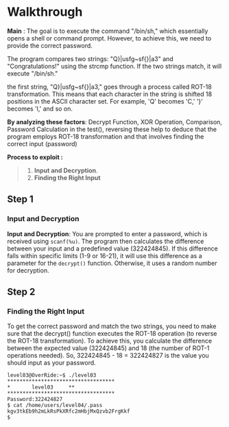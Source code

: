 
# Walkthrough

**Main** : 
The goal is to execute the command "/bin/sh," which essentially opens a shell or command prompt. 
However, to achieve this, we need to provide the correct password.

The program compares two strings: "Q}|usfg~sf{}|a3" and "Congratulations!" using the strcmp function.
If the two strings match, it will execute "/bin/sh."

the first string, "Q}|usfg~sf{}|a3," goes through a process called ROT-18 transformation. 
This means that each character in the string is shifted 18 positions in the ASCII character set. For example, 'Q' becomes 'C,' '}' becomes 'l,' and so on.

**By analyzing these factors**: 
Decrypt Function,  XOR Operation, Comparison, Password Calculation in the test(),  reversing  these help to  deduce that the program employs ROT-18 transformation and that involves finding the correct input (password) 



**Process to exploit :**
>   1. **Input and Decryption**. 
>  2. **Finding the Right Input**


## Step 1

###  Input and Decryption

**Input and Decryption**: You are prompted to enter a password, which is received using `scanf(%u)`. The program then calculates the difference between your input and a predefined value (322424845). If this difference falls within specific limits (1-9 or 16-21), it will use this difference as a parameter for the `decrypt()` function. Otherwise, it uses a random number for decryption.

## Step 2

### Finding the Right Input

To get the correct password and match the two strings, you need to make sure that the decrypt() function executes the ROT-18 operation (to reverse the ROT-18 transformation). To achieve this, you calculate the difference between the expected value (322424845) and 18 (the number of ROT-1 operations needed). So, 322424845 - 18 = 322424827 is the value you should input as your password.

```
level03@OverRide:~$ ./level03 
***********************************
*		level03		**
***********************************
Password:322424827
$ cat /home/users/level04/.pass
kgv3tkEb9h2mLkRsPkXRfc2mHbjMxQzvb2FrgKkf
$ 
